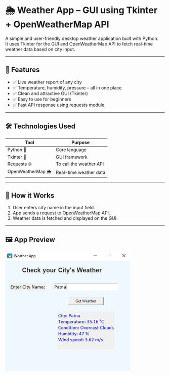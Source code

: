 # 🌦 Weather App – GUI using Tkinter + OpenWeatherMap API

A simple and user-friendly desktop weather application built with Python.  
It uses Tkinter for the GUI and OpenWeatherMap API to fetch real-time weather data based on city input.

---

## 📌 Features

- ✅ Live weather report of any city
- ✅ Temperature, humidity, pressure – all in one place
- ✅ Clean and attractive GUI (Tkinter)
- ✅ Easy to use for beginners
- ✅ Fast API response using requests module

---

## 🛠 Technologies Used

| Tool              | Purpose                    |
|-------------------|----------------------------|
| Python 🐍         | Core language              |
| Tkinter 🎨        | GUI framework              |
| Requests 🌐       | To call the weather API    |
| OpenWeatherMap 🌦  | Real-time weather data     |

---

## 📡 How it Works

1. User enters city name in the input field.
2. App sends a request to OpenWeatherMap API.
3. Weather data is fetched and displayed on the GUI.

---

## 🖼 App Preview

![WeatherApp Screenshot](preview1.png)
